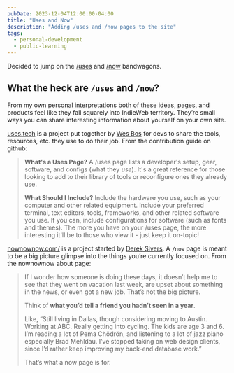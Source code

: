 ```yaml
---
pubDate: 2023-12-04T12:00:00-04:00
title: "Uses and Now"
description: "Adding /uses and /now pages to the site"
tags:
  - personal-development
  - public-learning
---
```


Decided to jump on the [/uses](/uses/) and [/now](/now/) bandwagons.

## What the heck are `/uses` and `/now`?

From my own personal interpretations both of these ideas, pages, and products feel like they fall squarely into IndieWeb territory. They’re small ways you can share interesting information about yourself on your own site.

[uses.tech](https://uses.tech/) is a project put together by [Wes Bos](https://wesbos.com/) for devs to share the tools, resources, etc. they use to do their job. From the contribution guide on github:

> **What's a Uses Page?**
> A /uses page lists a developer's setup, gear, software, and configs (what they _use_). It's a great reference for those looking to add to their library of tools or reconfigure ones they already use.
>
> **What Should I Include?**
> Include the hardware you use, such as your computer and
> other related equipment. Include your preferred terminal, text editors,
> tools, frameworks, and other related software you use. If you can,
> include configurations for software (such as fonts and themes). The more
> you have on your /uses page, the more interesting it'll be to those who
> view it - just keep it on-topic!

[nownownow.com/](https://nownownow.com/) is a project started by [Derek Sivers](https://sive.rs/). A `/now` page is meant to be a big picture glimpse into the things you’re currently focused on. From the nownownow about page:

> If I wonder how someone is doing these days, it doesn’t help me to
> see that they went on vacation last week, are upset about something in
> the news, or even got a new job.
> That’s not the big picture.
>
> Think of **what you’d tell a friend you hadn’t seen in a year**.
>
> Like, “Still living in Dallas, though considering moving to Austin.
> Working at ABC. Really getting into cycling. The kids are age 3 and 6.
> I’m reading a lot of Pema Chödrön, and listening to a lot of jazz piano
> especially Brad Mehldau. I’ve stopped taking on web design clients,
> since I’d rather keep improving my back-end database work.”
>
> That’s what a now page is for.
